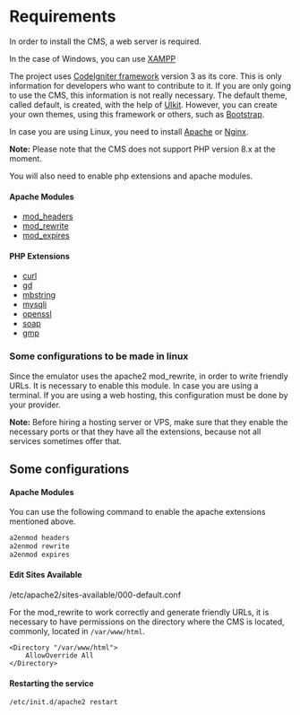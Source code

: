 # Requirements

In order to install the CMS, a web server is required.

In the case of Windows, you can use [XAMPP](https://www.apachefriends.org/es/index.html)

The project uses [CodeIgniter framework](https://codeigniter.com/) version 3 as its core. This is only information for developers who want to contribute to it. If you are only going to use the CMS, this information is not really necessary. The default theme, called default, is created, with the help of [UIkit](https://getuikit.com/). However, you can create your own themes, using this framework or others, such as [Bootstrap](https://getbootstrap.com/).

In case you are using Linux, you need to install [Apache](https://httpd.apache.org/) or [Nginx](https://www.nginx.com/).

**Note:** Please note that the CMS does not support PHP version 8.x at the moment.

You will also need to enable php extensions and apache modules.

#### Apache Modules

- [mod_headers](https://httpd.apache.org/docs/2.4/mod/mod_headers.html)
- [mod_rewrite](https://httpd.apache.org/docs/2.4/mod/mod_rewrite.html)
- [mod_expires](https://httpd.apache.org/docs/2.4/mod/mod_expires.html)

#### PHP Extensions

- [curl](https://www.php.net/manual/en/book.curl.php)
- [gd](https://www.php.net/manual/en/book.image.php)
- [mbstring](https://www.php.net/manual/en/mbstring.installation.php)
- [mysqli](https://www.php.net/manual/en/book.mysqli.php)
- [openssl](https://www.php.net/manual/en/book.openssl.php)
- [soap](https://www.php.net/manual/en/class.soapclient.php)
- [gmp](https://www.php.net/manual/en/book.gmp.php)

### Some configurations to be made in linux

Since the emulator uses the apache2 mod_rewrite, in order to write friendly URLs. It is necessary to enable this module. In case you are using a terminal. If you are using a web hosting, this configuration must be done by your provider.

**Note:** Before hiring a hosting server or VPS, make sure that they enable the necessary ports or that they have all the extensions, because not all services sometimes offer that.

## Some configurations

#### Apache Modules

You can use the following command to enable the apache extensions mentioned above.

```sh
a2enmod headers
a2enmod rewrite
a2enmod expires
```

#### Edit Sites Available

/etc/apache2/sites-available/000-default.conf

For the mod_rewrite to work correctly and generate friendly URLs, it is necessary to have permissions on the directory where the CMS is located, commonly, located in `/var/www/html`.

```
<Directory "/var/www/html">
    AllowOverride All
</Directory>
```

#### Restarting the service

```sh
/etc/init.d/apache2 restart
```
